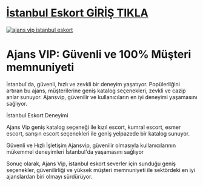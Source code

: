 # <a href="https://ajansvip.com">İstanbul Eskort GİRİŞ TIKLA</a>

<a href="https://ajansvip.com"><img src="https://github.com/user-attachments/assets/d5348f0b-b8ef-40c4-91fe-8b2060ea6bb1" alt="ajans vip istanbul eskort" border="0" /></a>

# Ajans VIP: Güvenli ve 100% Müşteri memnuniyeti
İstanbul'da, güvenli, hızlı ve zevkli bir deneyim yaşatıyor. Popülerliğini artıran bu ajans, müşterilerine geniş katalog seçenekleri, zevkli ve cazip anlar sunuyor. Ajansvip, güvenilir ve kullanıcıların en iyi deneyimi yaşamasını sağlıyor.

İstanbul Eskort Deneyimi

Ajans Vip geniş katalog seçeneği ile kızıl escort, kumral escort, esmer escort, sarışın escort seçenekleri ile geniş yelpazede bir katalog sunuyor.

Güvenli ve Hızlı İşletişim
Ajansvip, güvenilir olmasıyla kullanıcılarının mükemmel deneyimleri İstanbul'da yaşamasını sağlıyor

Sonuç olarak, Ajans Vip, istanbul eskort severler için sunduğu geniş seçenekler, güvenilirliği ve yüksek müşteri memnuniyeti ile sektördeki en iyi ajanslardan biri olmayı sürdürüyor.
